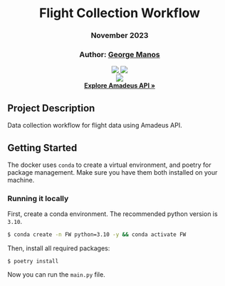 <div align="center">

# Flight Collection Workflow
### November 2023
### Author: [George Manos](mailto:george.manos01@outlook.com)

    

<a href="#">
    <img src="https://img.shields.io/badge/Python-3.8, 3.9, 3.10-306998">
</a>
<a href="#">
    <img src="https://img.shields.io/badge/Conda-4.12.0-44903d">
</a>
<br>
<a href="#">
    <img src="https://img.shields.io/badge/Poetry-1.2.2-5119d4">
</a>
<br>
<a href="https://developers.amadeus.com"><strong>Explore Amadeus API »</strong></a>
</div>

## Project Description
Data collection workflow for flight data using Amadeus API.


## Getting Started
The docker uses `conda` to create a virtual environment, and poetry 
for package management. Make sure you have them both installed on your machine.
### Running it locally
First, create a conda environment. The recommended python version is `3.10`.
```sh
$ conda create -n FW python=3.10 -y && conda activate FW
```
Then, install all required packages:
```shell
$ poetry install
```
Now you can run the `main.py` file.

